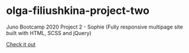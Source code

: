 # olga-filiushkina-project-two
Juno Bootcamp 2020 Project 2 - Sophie (Fully responsive multipage site built with HTML, SCSS and jQuery)

[Check it out](https://olcatsy.github.io/olga-filiushkina-project-two/)
